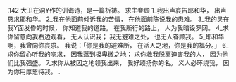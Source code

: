 .142 
大卫在洞Y作的训诲诗，是一篇祈祷。 
求主眷顾 
1_我出声哀告耶和华， 
出声恳求耶和华。 
2_我在他面前倾诉我的苦情， 
在他面前陈说我的患难。 
3_我的灵在我Y面发昏的时候， 
你知道我的道路。 
在我所行的路上， 
人为我暗设罗网。 
4_求你留意向我右边观看， 
无人认识我； 
我无避难之处， 
也无人眷顾我。 
5_耶和华啊，我曾向你哀求。 
我说：「你是我的避难所， 
在活人之地，你是我的福分。」 
6_求你留心听我的唿求， 
因我落到极卑微之地； 
求你救我脱离迫害我的人， 
因为他们比我强盛。 
7_求你从被囚之地领我出来， 
我好颂扬你的名。 
义人必环绕我， 
因为你用厚恩待我。 
.
